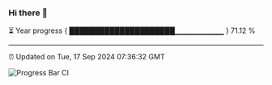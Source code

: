 ### Hi there 👋

⏳ Year progress { █████████████████████▁▁▁▁▁▁▁▁▁ } 71.12 %

---

⏰ Updated on Tue, 17 Sep 2024 07:36:32 GMT

![Progress Bar CI](https://github.com/IshwaranRudhara/GIT-ACTION/workflows/Progress%20Bar%20CI/badge.svg)
